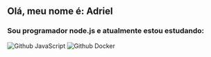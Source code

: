 ## Olá, meu nome é: Adriel
### Sou programador node.js e atualmente estou estudando:

![Github JavaScript](https://img.shields.io/badge/JavaScript-F7DF1E?style=for-the-badge&logo=javascript&logoColor=black)
![Github Docker](https://pbs.twimg.com/profile_images/1273307847103635465/lfVWBmiW_400x400.png)

